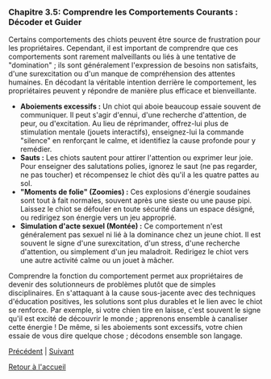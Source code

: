 ### **Chapitre 3.5: Comprendre les Comportements Courants : Décoder et Guider**

Certains comportements des chiots peuvent être source de frustration pour les propriétaires. Cependant, il est important de comprendre que ces comportements sont rarement malveillants ou liés à une tentative de "domination" ; ils sont généralement l'expression de besoins non satisfaits, d'une surexcitation ou d'un manque de compréhension des attentes humaines. En décodant la véritable intention derrière le comportement, les propriétaires peuvent y répondre de manière plus efficace et bienveillante.

*   **Aboiements excessifs :** Un chiot qui aboie beaucoup essaie souvent de communiquer. Il peut s'agir d'ennui, d'une recherche d'attention, de peur, ou d'excitation. Au lieu de réprimander, offrez-lui plus de stimulation mentale (jouets interactifs), enseignez-lui la commande "silence" en renforçant le calme, et identifiez la cause profonde pour y remédier.
*   **Sauts :** Les chiots sautent pour attirer l'attention ou exprimer leur joie. Pour enseigner des salutations polies, ignorez le saut (ne pas regarder, ne pas toucher) et récompensez le chiot dès qu'il a les quatre pattes au sol.
*   **"Moments de folie" (Zoomies) :** Ces explosions d'énergie soudaines sont tout à fait normales, souvent après une sieste ou une pause pipi. Laissez le chiot se défouler en toute sécurité dans un espace désigné, ou redirigez son énergie vers un jeu approprié.
*   **Simulation d'acte sexuel (Montée) :** Ce comportement n'est généralement pas sexuel ni lié à la dominance chez un jeune chiot. Il est souvent le signe d'une surexcitation, d'un stress, d'une recherche d'attention, ou simplement d'un jeu maladroit. Redirigez le chiot vers une autre activité calme ou un jouet à mâcher.

Comprendre la fonction du comportement permet aux propriétaires de devenir des solutionneurs de problèmes plutôt que de simples disciplinaires. En s'attaquant à la cause sous-jacente avec des techniques d'éducation positives, les solutions sont plus durables et le lien avec le chiot se renforce. Par exemple, si votre chien tire en laisse, c'est souvent le signe qu'il est excité de découvrir le monde ; apprenons ensemble à canaliser cette énergie ! De même, si les aboiements sont excessifs, votre chien essaie de vous dire quelque chose ; décodons ensemble son langage. 

[Précédent](./3.4_l_art_de_jouer.md) | [Suivant](./3.6_les_manipulations_indispensables.md)

[Retour à l'accueil](../index.md) 